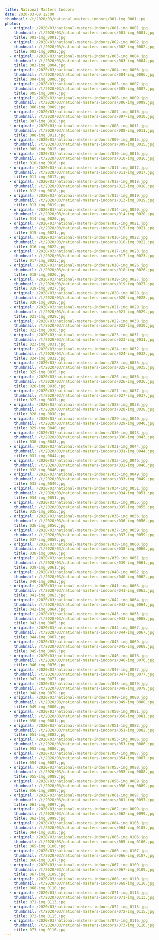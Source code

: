 ```yaml
---
title: National Masters Indoors
date: 2020-03-08 12:00
thumbnail: /t/2020/03/national-masters-indoors/001-img_0001.jpg
photos:
  - original: /2020/03/national-masters-indoors/001-img_0001.jpg
    thumbnail: /t/2020/03/national-masters-indoors/001-img_0001.jpg
    title: 001-img_0001.jpg
  - original: /2020/03/national-masters-indoors/002-img_0002.jpg
    thumbnail: /t/2020/03/national-masters-indoors/002-img_0002.jpg
    title: 002-img_0002.jpg
  - original: /2020/03/national-masters-indoors/003-img_0004.jpg
    thumbnail: /t/2020/03/national-masters-indoors/003-img_0004.jpg
    title: 003-img_0004.jpg
  - original: /2020/03/national-masters-indoors/004-img_0006.jpg
    thumbnail: /t/2020/03/national-masters-indoors/004-img_0006.jpg
    title: 004-img_0006.jpg
  - original: /2020/03/national-masters-indoors/005-img_0007.jpg
    thumbnail: /t/2020/03/national-masters-indoors/005-img_0007.jpg
    title: 005-img_0007.jpg
  - original: /2020/03/national-masters-indoors/006-img_0009.jpg
    thumbnail: /t/2020/03/national-masters-indoors/006-img_0009.jpg
    title: 006-img_0009.jpg
  - original: /2020/03/national-masters-indoors/007-img_0010.jpg
    thumbnail: /t/2020/03/national-masters-indoors/007-img_0010.jpg
    title: 007-img_0010.jpg
  - original: /2020/03/national-masters-indoors/008-img_0011.jpg
    thumbnail: /t/2020/03/national-masters-indoors/008-img_0011.jpg
    title: 008-img_0011.jpg
  - original: /2020/03/national-masters-indoors/009-img_0015.jpg
    thumbnail: /t/2020/03/national-masters-indoors/009-img_0015.jpg
    title: 009-img_0015.jpg
  - original: /2020/03/national-masters-indoors/010-img_0016.jpg
    thumbnail: /t/2020/03/national-masters-indoors/010-img_0016.jpg
    title: 010-img_0016.jpg
  - original: /2020/03/national-masters-indoors/011-img_0017.jpg
    thumbnail: /t/2020/03/national-masters-indoors/011-img_0017.jpg
    title: 011-img_0017.jpg
  - original: /2020/03/national-masters-indoors/012-img_0018.jpg
    thumbnail: /t/2020/03/national-masters-indoors/012-img_0018.jpg
    title: 012-img_0018.jpg
  - original: /2020/03/national-masters-indoors/013-img_0019.jpg
    thumbnail: /t/2020/03/national-masters-indoors/013-img_0019.jpg
    title: 013-img_0019.jpg
  - original: /2020/03/national-masters-indoors/014-img_0020.jpg
    thumbnail: /t/2020/03/national-masters-indoors/014-img_0020.jpg
    title: 014-img_0020.jpg
  - original: /2020/03/national-masters-indoors/015-img_0021.jpg
    thumbnail: /t/2020/03/national-masters-indoors/015-img_0021.jpg
    title: 015-img_0021.jpg
  - original: /2020/03/national-masters-indoors/016-img_0022.jpg
    thumbnail: /t/2020/03/national-masters-indoors/016-img_0022.jpg
    title: 016-img_0022.jpg
  - original: /2020/03/national-masters-indoors/017-img_0023.jpg
    thumbnail: /t/2020/03/national-masters-indoors/017-img_0023.jpg
    title: 017-img_0023.jpg
  - original: /2020/03/national-masters-indoors/018-img_0026.jpg
    thumbnail: /t/2020/03/national-masters-indoors/018-img_0026.jpg
    title: 018-img_0026.jpg
  - original: /2020/03/national-masters-indoors/019-img_0027.jpg
    thumbnail: /t/2020/03/national-masters-indoors/019-img_0027.jpg
    title: 019-img_0027.jpg
  - original: /2020/03/national-masters-indoors/020-img_0028.jpg
    thumbnail: /t/2020/03/national-masters-indoors/020-img_0028.jpg
    title: 020-img_0028.jpg
  - original: /2020/03/national-masters-indoors/021-img_0029.jpg
    thumbnail: /t/2020/03/national-masters-indoors/021-img_0029.jpg
    title: 021-img_0029.jpg
  - original: /2020/03/national-masters-indoors/022-img_0030.jpg
    thumbnail: /t/2020/03/national-masters-indoors/022-img_0030.jpg
    title: 022-img_0030.jpg
  - original: /2020/03/national-masters-indoors/023-img_0031.jpg
    thumbnail: /t/2020/03/national-masters-indoors/023-img_0031.jpg
    title: 023-img_0031.jpg
  - original: /2020/03/national-masters-indoors/024-img_0032.jpg
    thumbnail: /t/2020/03/national-masters-indoors/024-img_0032.jpg
    title: 024-img_0032.jpg
  - original: /2020/03/national-masters-indoors/025-img_0035.jpg
    thumbnail: /t/2020/03/national-masters-indoors/025-img_0035.jpg
    title: 025-img_0035.jpg
  - original: /2020/03/national-masters-indoors/026-img_0036.jpg
    thumbnail: /t/2020/03/national-masters-indoors/026-img_0036.jpg
    title: 026-img_0036.jpg
  - original: /2020/03/national-masters-indoors/027-img_0037.jpg
    thumbnail: /t/2020/03/national-masters-indoors/027-img_0037.jpg
    title: 027-img_0037.jpg
  - original: /2020/03/national-masters-indoors/028-img_0038.jpg
    thumbnail: /t/2020/03/national-masters-indoors/028-img_0038.jpg
    title: 028-img_0038.jpg
  - original: /2020/03/national-masters-indoors/029-img_0040.jpg
    thumbnail: /t/2020/03/national-masters-indoors/029-img_0040.jpg
    title: 029-img_0040.jpg
  - original: /2020/03/national-masters-indoors/030-img_0043.jpg
    thumbnail: /t/2020/03/national-masters-indoors/030-img_0043.jpg
    title: 030-img_0043.jpg
  - original: /2020/03/national-masters-indoors/031-img_0044.jpg
    thumbnail: /t/2020/03/national-masters-indoors/031-img_0044.jpg
    title: 031-img_0044.jpg
  - original: /2020/03/national-masters-indoors/032-img_0046.jpg
    thumbnail: /t/2020/03/national-masters-indoors/032-img_0046.jpg
    title: 032-img_0046.jpg
  - original: /2020/03/national-masters-indoors/033-img_0049.jpg
    thumbnail: /t/2020/03/national-masters-indoors/033-img_0049.jpg
    title: 033-img_0049.jpg
  - original: /2020/03/national-masters-indoors/034-img_0051.jpg
    thumbnail: /t/2020/03/national-masters-indoors/034-img_0051.jpg
    title: 034-img_0051.jpg
  - original: /2020/03/national-masters-indoors/035-img_0055.jpg
    thumbnail: /t/2020/03/national-masters-indoors/035-img_0055.jpg
    title: 035-img_0055.jpg
  - original: /2020/03/national-masters-indoors/036-img_0056.jpg
    thumbnail: /t/2020/03/national-masters-indoors/036-img_0056.jpg
    title: 036-img_0056.jpg
  - original: /2020/03/national-masters-indoors/037-img_0059.jpg
    thumbnail: /t/2020/03/national-masters-indoors/037-img_0059.jpg
    title: 037-img_0059.jpg
  - original: /2020/03/national-masters-indoors/038-img_0060.jpg
    thumbnail: /t/2020/03/national-masters-indoors/038-img_0060.jpg
    title: 038-img_0060.jpg
  - original: /2020/03/national-masters-indoors/039-img_0061.jpg
    thumbnail: /t/2020/03/national-masters-indoors/039-img_0061.jpg
    title: 039-img_0061.jpg
  - original: /2020/03/national-masters-indoors/040-img_0062.jpg
    thumbnail: /t/2020/03/national-masters-indoors/040-img_0062.jpg
    title: 040-img_0062.jpg
  - original: /2020/03/national-masters-indoors/041-img_0063.jpg
    thumbnail: /t/2020/03/national-masters-indoors/041-img_0063.jpg
    title: 041-img_0063.jpg
  - original: /2020/03/national-masters-indoors/042-img_0064.jpg
    thumbnail: /t/2020/03/national-masters-indoors/042-img_0064.jpg
    title: 042-img_0064.jpg
  - original: /2020/03/national-masters-indoors/043-img_0065.jpg
    thumbnail: /t/2020/03/national-masters-indoors/043-img_0065.jpg
    title: 043-img_0065.jpg
  - original: /2020/03/national-masters-indoors/044-img_0067.jpg
    thumbnail: /t/2020/03/national-masters-indoors/044-img_0067.jpg
    title: 044-img_0067.jpg
  - original: /2020/03/national-masters-indoors/045-img_0069.jpg
    thumbnail: /t/2020/03/national-masters-indoors/045-img_0069.jpg
    title: 045-img_0069.jpg
  - original: /2020/03/national-masters-indoors/046-img_0076.jpg
    thumbnail: /t/2020/03/national-masters-indoors/046-img_0076.jpg
    title: 046-img_0076.jpg
  - original: /2020/03/national-masters-indoors/047-img_0077.jpg
    thumbnail: /t/2020/03/national-masters-indoors/047-img_0077.jpg
    title: 047-img_0077.jpg
  - original: /2020/03/national-masters-indoors/048-img_0079.jpg
    thumbnail: /t/2020/03/national-masters-indoors/048-img_0079.jpg
    title: 048-img_0079.jpg
  - original: /2020/03/national-masters-indoors/049-img_0080.jpg
    thumbnail: /t/2020/03/national-masters-indoors/049-img_0080.jpg
    title: 049-img_0080.jpg
  - original: /2020/03/national-masters-indoors/050-img_0081.jpg
    thumbnail: /t/2020/03/national-masters-indoors/050-img_0081.jpg
    title: 050-img_0081.jpg
  - original: /2020/03/national-masters-indoors/051-img_0082.jpg
    thumbnail: /t/2020/03/national-masters-indoors/051-img_0082.jpg
    title: 051-img_0082.jpg
  - original: /2020/03/national-masters-indoors/053-img_0086.jpg
    thumbnail: /t/2020/03/national-masters-indoors/053-img_0086.jpg
    title: 053-img_0086.jpg
  - original: /2020/03/national-masters-indoors/054-img_0087.jpg
    thumbnail: /t/2020/03/national-masters-indoors/054-img_0087.jpg
    title: 054-img_0087.jpg
  - original: /2020/03/national-masters-indoors/055-img_0088.jpg
    thumbnail: /t/2020/03/national-masters-indoors/055-img_0088.jpg
    title: 055-img_0088.jpg
  - original: /2020/03/national-masters-indoors/056-img_0089.jpg
    thumbnail: /t/2020/03/national-masters-indoors/056-img_0089.jpg
    title: 056-img_0089.jpg
  - original: /2020/03/national-masters-indoors/061-img_0097.jpg
    thumbnail: /t/2020/03/national-masters-indoors/061-img_0097.jpg
    title: 061-img_0097.jpg
  - original: /2020/03/national-masters-indoors/062-img_0099.jpg
    thumbnail: /t/2020/03/national-masters-indoors/062-img_0099.jpg
    title: 062-img_0099.jpg
  - original: /2020/03/national-masters-indoors/064-img_0105.jpg
    thumbnail: /t/2020/03/national-masters-indoors/064-img_0105.jpg
    title: 064-img_0105.jpg
  - original: /2020/03/national-masters-indoors/065-img_0106.jpg
    thumbnail: /t/2020/03/national-masters-indoors/065-img_0106.jpg
    title: 065-img_0106.jpg
  - original: /2020/03/national-masters-indoors/066-img_0107.jpg
    thumbnail: /t/2020/03/national-masters-indoors/066-img_0107.jpg
    title: 066-img_0107.jpg
  - original: /2020/03/national-masters-indoors/067-img_0109.jpg
    thumbnail: /t/2020/03/national-masters-indoors/067-img_0109.jpg
    title: 067-img_0109.jpg
  - original: /2020/03/national-masters-indoors/068-img_0110.jpg
    thumbnail: /t/2020/03/national-masters-indoors/068-img_0110.jpg
    title: 068-img_0110.jpg
  - original: /2020/03/national-masters-indoors/071-img_0113.jpg
    thumbnail: /t/2020/03/national-masters-indoors/071-img_0113.jpg
    title: 071-img_0113.jpg
  - original: /2020/03/national-masters-indoors/072-img_0115.jpg
    thumbnail: /t/2020/03/national-masters-indoors/072-img_0115.jpg
    title: 072-img_0115.jpg
  - original: /2020/03/national-masters-indoors/073-img_0116.jpg
    thumbnail: /t/2020/03/national-masters-indoors/073-img_0116.jpg
    title: 073-img_0116.jpg
---
```


